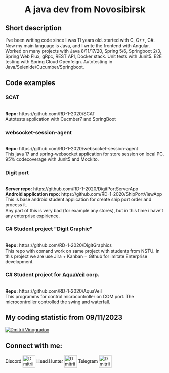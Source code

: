 <h1 align="center">A java dev from Novosibirsk</h1>
<h2>Short description</h2>
<p align="left">
    I've been writing code since I was 11 years old. started with C, C++, C#. Now my main language is Java, and I
    write the frontend with Angular. Worked on many projects with Java 8/11/17/20, Spring 5/6, Springboot 2/3,
    Spring Web Flux, gRpc, REST API, Docker stack. Unit tests with Junit5. E2E testing with Spring Cloud Openfeign.
    Autotesting in Java/Selenide/Cucumber/Springboot.
</p>

<h2>Code examples</h2>
<p align="left">
<h3>SCAT</h3><br>
<strong>Repo:</strong> https://github.com/RD-1-2020/SCAT <br>
Autotests application with Cucmber7 and SpringBoot

<h3>websocket-session-agent</h3><br>
<strong>Repo:</strong> https://github.com/RD-1-2020/websocket-session-agent <br>
This java 17 and spring-websocket application for store session on local PC. <br>
95% codecoverage with Junit5 and Mockito.

<h3>Digit port</h3><br>
<strong>Server repo:</strong> https://github.com/RD-1-2020/DigitPortServerApp <br>
<strong>Android application repo:</strong> https://github.com/RD-1-2020/ShipPortViewApp <br>
This is base android student application for create ship port order and process it. <br>
Any part of this is very bad (for example any stores), but in this time i have't any enterprise expirience.

<h3>C# Student project "Digit Graphic"</h3><br>
<strong>Repo:</strong> https://github.com/RD-1-2020/DigitGraphics <br>
This repo with comand work on same project with students from NSTU. In this project we are use Jira + Kanban +
Github for imitate Enterprise development.

<h3>C# Student project for <a href="https://www.youtube.com/channel/UCAJ03fRNb23SRhHpaJhNe4Q">AquaVeil</a> corp.</h3><br>
<strong>Repo:</strong> https://github.com/RD-1-2020/AquaVeil <br>
This programms for control microcontroller on COM port. The microcontroller controlled the swing and waterfall.

</p>

<h2>My coding statistic from 09/11/2023</h2>
<a href="https://wakatime.com/@azurecloud">
    <img src="https://github-readme-stats.vercel.app/api/wakatime?username=azurecloud&layout=compact&theme=dark"
         alt="Dmitrii Vinogradov">
</a>

<h2 align="left">Connect with me:</h2>

<p align="left">
<p>
    <a href="https://discord.gg/_azurecloud" target="blank">Discord</a>
    <img align="center"
         src="https://raw.githubusercontent.com/rahuldkjain/github-profile-readme-generator/master/src/images/icons/Social/discord.svg"
         alt="Dmitrii Vinogradov" height="40" width="40"/>
    <a href="https://novosibirsk.hh.ru/applicant/resumes/view?resume=78c83a46ff0c661a220039ed1f496c48515676"
       target="blank">Head Hunter</a>
    <img align="center"
         src="https://github.com/RD-1-2020/RD-1-2020/assets/66185626/18f65e25-b421-4ebb-8f80-1eed02c50fda"
         alt="Dmitrii Vinogradov" height="40" width="40"/>
    <a href="https://t.me/DmitriiAzureCloud" target="blank">Telegram</a>
    <img align="center"
         src="https://github.com/RD-1-2020/RD-1-2020/assets/66185626/dc48153c-b756-430b-8ac4-27bd4088f1b7"
         alt="Dmitrii Vinogradov" height="40" width="40"/>
</p>
</p>
